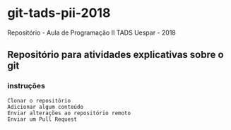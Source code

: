 # git-tads-pii-2018
Repositório - Aula de Programação II TADS Uespar - 2018
## Repositório para atividades explicativas sobre o git
### instruções
```Fazer um fork deste repositório
Clonar o repositório
Adicionar algum conteúdo
Enviar alterações ao repositório remoto
Enviar um Pull Request
